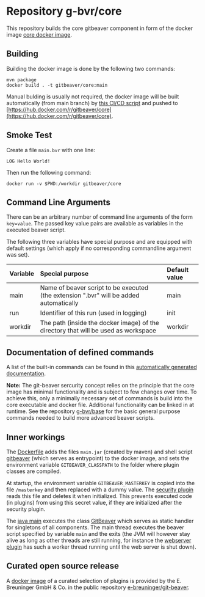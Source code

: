 # Repository g-bvr/core

This repository builds the core gitbeaver component in form of the 
docker image  [core docker image](https://hub.docker.com/r/gitbeaver/core). 

## Building

Building the docker image is done by the following two commands:

```
mvn package
docker build . -t gitbeaver/core:main
```

Manual bulding is usually not required, the docker image will be built automatically (from main branch) by
[this CI/CD script](.github/workflows/docker-image.yml) and pushed to [https://hub.docker.com/r/gitbeaver/core](https://hub.docker.com/r/gitbeaver/core).

## Smoke Test

Create a file ```main.bvr``` with one line:

```
LOG Hello World!
```

Then run the following command:
```
docker run -v $PWD:/workdir gitbeaver/core     
```

## Command Line Arguments

There can be an arbitrary number of command line arguments of the form ```key=value```. 
The passed key value pairs are available as variables in the executed beaver script.

The following three variables have special purpose and are equipped with default settings (which apply if no corresponding commandline argument was set).

| Variable | Special purpose                                                                        | Default value |
|:---------|:---------------------------------------------------------------------------------------|:--------------|
| main     | Name of beaver script to be executed (the extension ".bvr" will be added automatically | main          |
| run      | Identifier of this run (used in logging)                                               | init          |
| workdir  | The path (inside the docker image) of the directory that will be used as workspace     | workdir       |

## Documentation of defined commands

A list of the built-in commands can be found in this [automatically generated documentation](https://htmlpreview.github.io/?https://raw.githubusercontent.com/g-bvr/core/main/doc/CorePlugin.html).

**Note:** The git-beaver sercurity concept relies on the principle that the core image has minimal functionality and 
is subject to few changes over time. To achieve this, only a minimally necessary set of commands is build into the core 
executable and docker file. Additional functionality can be linked in at runtime. See the repository [g-bvr/base](https://github.com/g-bvr/base)
for the basic general purpose commands needed to build more advanced beaver scripts.

## Inner workings

The [Dockerfile](Dockerfile) adds the files ```main.jar``` (created by maven) and shell script [gitbeaver](gitbeaver) (which serves as entrypoint) to the docker image,
and sets the environment variable ```GITBEAVER_CLASSPATH``` to the folder where plugin classes are compiled.

At startup, the environment variable ```GITBEAVER_MASTERKEY``` is copied into the file ```/masterkey``` and then replaced with a dummy value. 
The [security plugin](https://github.com/g-bvr/security) reads this file and deletes it when initialized. This prevents
executed code (in plugins) from using this secret value, if they are initialized after the security plugin. 

The [java main](src/main/java/org/jkube/gitbeaver/Main.java) executes the class [GitBeaver](src/main/java/org/jkube/gitbeaver/GitBeaver.java) which serves as 
static handler for singletons of all components. The main thread executes the beaver script specified by variable ```main``` and the exits
(the JVM will however stay alive as long as other threads are still running, for instance the [webserver plugin](https://github.com/g-bvr/web-server) has 
such a worker thread running until the web server is shut down).

## Curated open source release

A [docker image]() of a curated selection of plugins is provided by the E. Breuninger GmbH & Co. in the public repository
[e-breuninger/git-beaver](https://hub.docker.com/r/gitbeaver/release/tags).

